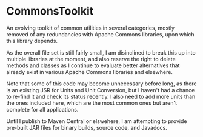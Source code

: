 # CommonsToolkit
An evolving toolkit of common utilities in several categories, mostly removed of any redundancies with Apache Commons libraries, upon which this library depends.

As the overall file set is still fairly small, I am disinclined to break this up into multiple libraries at the moment, and also reserve the right to delete methods and classes as I continue to evaluate better alternatives that already exist in various Apache Commons libraries and elsewhere.

Note that some of this code may become unnecessary before long, as there is an existing JSR for Units and Unit Conversion, but I haven't had a chance to re-find it and check its status recently. I also need to add more units than the ones included here, which are the most common ones but aren't complete for all applications.

Until I publish to Maven Central or elswehere, I am attempting to provide pre-built JAR files for binary builds, source code, and Javadocs.
